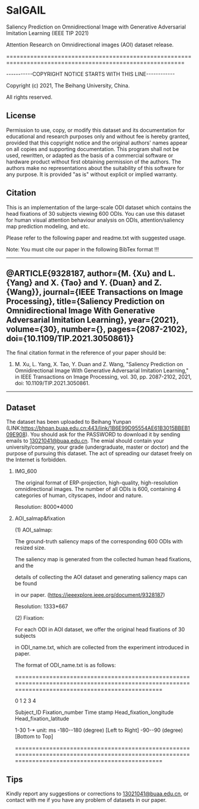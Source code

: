 # SalGAIL

Saliency Prediction on Omnidirectional Image with Generative Adversarial Imitation Learning (IEEE TIP 2021)

Attention Research on Omnidirectional images (AOI) dataset release.

==========================================================================================================

-----------COPYRIGHT NOTICE STARTS WITH THIS LINE------------

Copyright (c) 2021, The Beihang University, China.

All rights reserved.

## License

Permission to use, copy, or modify this dataset and its documentation
for educational and research purposes only and without fee is hereby
granted, provided that this copyright notice and the original authors'
names appear on all copies and supporting documentation. This program
shall not be used, rewritten, or adapted as the basis of a commercial
software or hardware product without first obtaining permission of the
authors. The authors make no representations about the suitability of
this software for any purpose. It is provided "as is" without explicit
or implied warranty.

## Citation

This is an implementation of the large-scale ODI dataset which contains the head fixations of 30 subjects viewing 600 ODIs.
You can use this dataset for human visual attention behaviour analysis on ODIs, attention/saliency map prediction modeling, and etc.

Please refer to the following paper and readme.txt with suggested usage.


Note: You must cite our paper in the following BibTex format !!!

---------------------------------------------------------------------------------------------------------
@ARTICLE{9328187,
  author={M. {Xu} and L. {Yang} and X. {Tao} and Y. {Duan} and Z. {Wang}},
  journal={IEEE Transactions on Image Processing}, 
  title={Saliency Prediction on Omnidirectional Image With Generative Adversarial Imitation Learning}, 
  year={2021},
  volume={30},
  number={},
  pages={2087-2102},
  doi={10.1109/TIP.2021.3050861}}
--------------------------------------------------------------------------------------------------------- 

The final citation format in the reference of your paper should be:

1. M. Xu, L. Yang, X. Tao, Y. Duan and Z. Wang, "Saliency Prediction on Omnidirectional Image With 
Generative Adversarial Imitation Learning," in IEEE Transactions on Image Processing, vol. 30, pp. 2087-2102, 
2021, doi: 10.1109/TIP.2021.3050861.

----------------------------------------------------------------------------------------------------------

## Dataset

The dataset has been uploaded to Beihang Yunpan (LINK:https://bhpan.buaa.edu.cn:443/link/1B6E99D95554AE61B3015BBEB109E908).
You should ask for the PASSWORD to download it by sending emails to 13021041@buaa.edu.cn.
The emial should contain your university/company, your grade (undergraduate, master or doctor) and the purpose of pursuing this dataset.
The act of spreading our dataset freely on the Internet is forbidden.

1. IMG_600
	
   The original format of ERP-projection, high-quality, high-resolution omnidirectional images.
   The number of all ODIs is 600, containing 4 categories of human, cityscapes, indoor and nature.

   Resolution: 8000*4000

2. AOI_salmap&fixation

   (1) AOI_salmap:

   The ground-truth saliency maps of the corresponding 600 ODIs with resized size.

   The saliency map is generated from the collected human head fixations, and the

   details of collecting the AOI dataset and generating saliency maps can be found 

   in our paper. (https://ieeexplore.ieee.org/document/9328187)

   Resolution: 1333*667

   (2) Fixation:

   For each ODI in AOI dataset, we offer the original head fixations of 30 subjects
   
   in ODI_name.txt, which are collected from the experiment introduced in paper. 

   The format of ODI_name.txt is as follows:

   =================================================================================================================================================

      0                      1                         2                             3                                           4

   Subject_ID          Fixation_number            Time stamp               Head_fixation_longitude                     Head_fixation_latitude

   1-30                     1-*                    unit: ms              -180--180 (degree) [Left to Right]         -90--90 (degree) [Bottom to Top] 

   =================================================================================================================================================
    

## Tips

 Kindly report any suggestions or corrections to 13021041@buaa.edu.cn, or contact with me if you have any problem of datasets in our paper.
